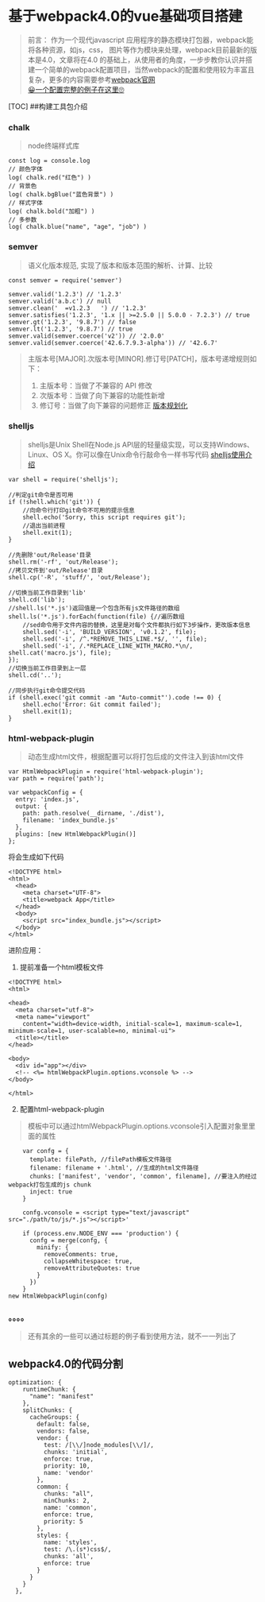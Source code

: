# 基于webpack4.0的vue基础项目搭建
>前言： 作为一个现代javascript 应用程序的静态模块打包器，webpack能将各种资源，如js，css， 图片等作为模块来处理，webpack目前最新的版本是4.0，文章将在4.0 的基础上，从使用者的角度，一步步教你认识并搭建一个简单的webpack配置项目，当然webpack的配置和使用较为丰富且复杂，更多的内容需要参考[webpack官网](https://www.webpackjs.com/)  
>[😀一个配置完整的例子在这里🙄](https://github.com/nb-l/vueBase)

[TOC]
##构建工具包介绍
### chalk
>node终端样式库
```
const log = console.log
// 颜色字体
log( chalk.red("红色") ) 
// 背景色
log( chalk.bgBlue("蓝色背景") )  
// 样式字体
log( chalk.bold("加粗") )
// 多参数
log( chalk.blue("name", "age", "job") )
```
### semver
>语义化版本规范, 实现了版本和版本范围的解析、计算、比较
```
const semver = require('semver')
 
semver.valid('1.2.3') // '1.2.3'
semver.valid('a.b.c') // null
semver.clean('  =v1.2.3   ') // '1.2.3'
semver.satisfies('1.2.3', '1.x || >=2.5.0 || 5.0.0 - 7.2.3') // true
semver.gt('1.2.3', '9.8.7') // false
semver.lt('1.2.3', '9.8.7') // true
semver.valid(semver.coerce('v2')) // '2.0.0'
semver.valid(semver.coerce('42.6.7.9.3-alpha')) // '42.6.7'
```
>主版本号[MAJOR].次版本号[MINOR].修订号[PATCH]，版本号递增规则如下：
>1. 主版本号：当做了不兼容的 API 修改
>2. 次版本号：当做了向下兼容的功能性新增
>3. 修订号：当做了向下兼容的问题修正
>[版本规划化](https://www.jianshu.com/p/a7490344044f)
### shelljs
>shelljs是Unix Shell在Node.js API层的轻量级实现，可以支持Windows、Linux、OS X。你可以像在Unix命令行敲命令一样书写代码 [shelljs使用介绍](https://www.kancloud.cn/outsider/clitool/313191#exec_59)
```
var shell = require('shelljs');

//判定git命令是否可用
if (!shell.which('git')) {
	//向命令行打印git命令不可用的提示信息
    shell.echo('Sorry, this script requires git');
    //退出当前进程
    shell.exit(1);
}

//先删除'out/Release'目录
shell.rm('-rf', 'out/Release');
//拷贝文件到'out/Release'目录
shell.cp('-R', 'stuff/', 'out/Release');

//切换当前工作目录到'lib'
shell.cd('lib');
//shell.ls('*.js')返回值是一个包含所有js文件路径的数组
shell.ls('*.js').forEach(function(file) {//遍历数组
	//sed命令用于文件内容的替换，这里是对每个文件都执行如下3步操作，更改版本信息
    shell.sed('-i', 'BUILD_VERSION', 'v0.1.2', file);
    shell.sed('-i', /^.*REMOVE_THIS_LINE.*$/, '', file);
    shell.sed('-i', /.*REPLACE_LINE_WITH_MACRO.*\n/, shell.cat('macro.js'), file);
});
//切换当前工作目录到上一层
shell.cd('..');

//同步执行git命令提交代码
if (shell.exec('git commit -am "Auto-commit"').code !== 0) {
    shell.echo('Error: Git commit failed');
    shell.exit(1);
}
```

### html-webpack-plugin
>动态生成html文件，根据配置可以将打包后成的文件注入到该html文件
```
var HtmlWebpackPlugin = require('html-webpack-plugin');
var path = require('path');

var webpackConfig = {
  entry: 'index.js',
  output: {
    path: path.resolve(__dirname, './dist'),
    filename: 'index_bundle.js'
  },
  plugins: [new HtmlWebpackPlugin()]
};
```
将会生成如下代码
```
<!DOCTYPE html>
<html>
  <head>
    <meta charset="UTF-8">
    <title>webpack App</title>
  </head>
  <body>
    <script src="index_bundle.js"></script>
  </body>
</html>
```
进阶应用：
1. 提前准备一个html模板文件
```
<!DOCTYPE html>
<html>

<head>
  <meta charset="utf-8">
  <meta name="viewport"
    content="width=device-width, initial-scale=1, maximum-scale=1, minimum-scale=1, user-scalable=no, minimal-ui">
  <title></title>
</head>

<body>
  <div id="app"></div>
  <!-- <%= htmlWebpackPlugin.options.vconsole %> -->
</body>

</html>
```

2. 配置html-webpack-plugin
>模板中可以通过htmlWebpackPlugin.options.vconsole引入配置对象里里面的属性
```
	var confg = {
      template: filePath, //filePath模板文件路径
      filename: filename + '.html', //生成的html文件路径
      chunks: ['manifest', 'vendor', 'common', filename], //要注入的经过webpack打包生成的js chunk
      inject: true
    }

    confg.vconsole = <script type="text/javascript" src="./path/to/js/*.js"></script>'

    if (process.env.NODE_ENV === 'production') {
      confg = merge(confg, {
        minify: {
          removeComments: true,
          collapseWhitespace: true,
          removeAttributeQuotes: true
        }
      })
    }
new HtmlWebpackPlugin(confg)
```
### 。。。。
> 还有其余的一些可以通过标题的例子看到使用方法，就不一一列出了
## webpack4.0的代码分割
```
optimization: {
    runtimeChunk: {
      "name": "manifest"
    },
    splitChunks: {
      cacheGroups: {
        default: false,
        vendors: false,
        vendor: {
          test: /[\\/]node_modules[\\/]/,
          chunks: 'initial',
          enforce: true,
          priority: 10,
          name: 'vendor'
        },
        common: {
          chunks: "all",
          minChunks: 2,
          name: 'common',
          enforce: true,
          priority: 5
        },
        styles: {
          name: 'styles',
          test: /\.(s*)css$/,
          chunks: 'all',
          enforce: true
        }
      }
    }
  },
```



